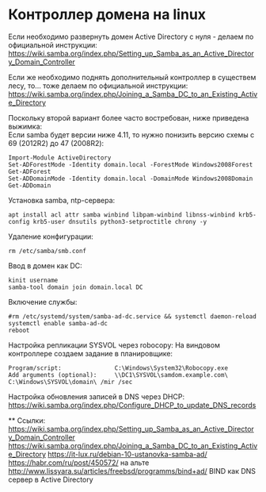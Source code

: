 # Контроллер домена на linux

Если необходимо развернуть домен Active Directory с нуля - делаем по официальной инструкции:
https://wiki.samba.org/index.php/Setting_up_Samba_as_an_Active_Directory_Domain_Controller

Если же необходимо поднять дополнительный контроллер в существем лесу, то... тоже делаем по официальной инструкции:
https://wiki.samba.org/index.php/Joining_a_Samba_DC_to_an_Existing_Active_Directory

Поскольку второй вариант более часто востребован, ниже приведена выжимка:  
Если samba будет версии ниже 4.11, то нужно понизить версию схемы с 69 (2012R2) до 47 (2008R2):
```
Import-Module ActiveDirectory
Set-ADForestMode -Identity domain.local -ForestMode Windows2008Forest
Get-ADForest
Set-ADDomainMode -Identity domain.local -DomainMode Windows2008Domain
Get-ADDomain
```
Установка samba, ntp-сервера:  
```
apt install acl attr samba winbind libpam-winbind libnss-winbind krb5-config krb5-user dnsutils python3-setproctitle chrony -y
```
Удаление конфигурации:  
```
rm /etc/samba/smb.conf
```
Ввод в домен как DC:  
```
kinit username
samba-tool domain join domain.local DC
```
Включение службы:  
```
#rm /etc/systemd/system/samba-ad-dc.service && systemctl daemon-reload
systemctl enable samba-ad-dc
reboot
```
Настройка репликации SYSVOL через robocopy: 
На виндовом контроллере создаем задание в планировщике:
```
Program/script:               C:\Windows\System32\Robocopy.exe
Add arguments (optional):     \\DC1\SYSVOL\samdom.example.com\ C:\Windows\SYSVOL\domain\ /mir /sec
```
Настройка обновления записей в DNS через DHCP:
https://wiki.samba.org/index.php/Configure_DHCP_to_update_DNS_records

** Ссылки:
https://wiki.samba.org/index.php/Setting_up_Samba_as_an_Active_Directory_Domain_Controller
https://wiki.samba.org/index.php/Joining_a_Samba_DC_to_an_Existing_Active_Directory
https://it-lux.ru/debian-10-ustanovka-samba-ad/
https://habr.com/ru/post/450572/ на альте
http://www.lissyara.su/articles/freebsd/programms/bind+ad/ BIND как DNS сервер в Active Directory

